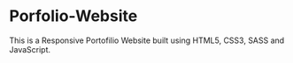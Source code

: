 # Porfolio-Website

This is a Responsive Portofilio Website built using HTML5, CSS3, SASS and JavaScript.

